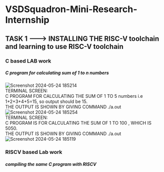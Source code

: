# VSDSquadron-Mini-Research-Internship
## TASK 1 ---> INSTALLING THE RISC-V toolchain and learning to use RISC-V toolchain
### C based LAB work
##### C program for calculating sum of 1 to n numbers
![Screenshot 2024-05-24 185214](https://github.com/nisarg-patel-24/VSDSquadron-Mini-Research-Internship/assets/167600511/a1da843c-bc47-4fc5-8218-faf72791f35b)
<br/>
TERMINAL SCREEN:<br/>
C PROGRAM FOR CALCULATING THE SUM OF 1 TO 5 numbers i.e 1+2+3+4+5=15, so output should be 15.
<br/>
THE OUTPUT IS SHOWN BY GIVING COMMAND ./a.out
<br/>
![Screenshot 2024-05-24 185254](https://github.com/nisarg-patel-24/VSDSquadron-Mini-Research-Internship/assets/167600511/74f70e03-1f89-4779-ab66-85f3c2cd6258)
<br/>
TERMINAL SCREEN:
<br/>
C PROGRAM IS FOR CALCULATING THE SUM OF 1 TO 100 , WHICH IS 5050.
<br/>
THE OUTPUT IS SHOWN BY GIVING COMMAND ./a.out<br/>
![Screenshot 2024-05-24 185119](https://github.com/nisarg-patel-24/VSDSquadron-Mini-Research-Internship/assets/167600511/9ef199bd-95ff-49fb-9806-a4f49fd8cc3d)
<br/>

### RISCV based Lab work
##### compiling the same C program with RISCV

